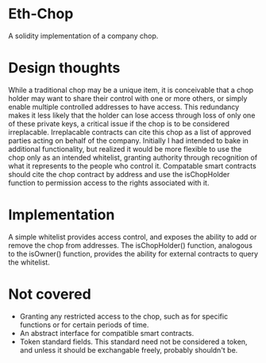 # Eth-Chop

A solidity implementation of a company chop.

# Design thoughts

While a traditional chop may be a unique item, it is conceivable that a chop holder may want to share their control with one or more others, or simply enable multiple controlled addresses to have access. This redundancy makes it less likely that the holder can lose access through loss of only one of these private keys, a critical issue if the chop is to be considered irreplacable. Irreplacable contracts can cite this chop as a list of approved parties acting on behalf of the company.
Initially I had intended to bake in additional functionality, but realized it would be more flexible to use the chop only as an intended whitelist, granting authority through recognition of what it represents to the people who control it.
Compatable smart contracts should cite the chop contract by address and use the isChopHolder function to permission access to the rights associated with it.

# Implementation
A simple whitelist provides access control, and exposes the ability to add or remove the chop from addresses. The isChopHolder() function, analogous to the isOwner() function, provides the ability for external contracts to query the whitelist.

# Not covered
* Granting any restricted access to the chop, such as for specific functions or for certain periods of time.
* An abstract interface for compatible smart contracts.
* Token standard fields. This standard need not be considered a token, and unless it should be exchangable freely, probably shouldn't be.

